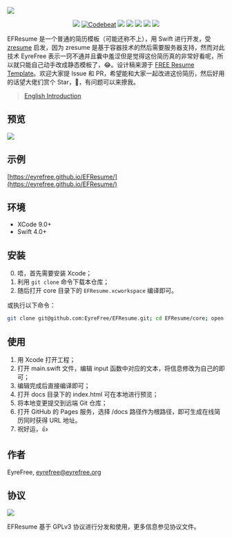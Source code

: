 ![](https://raw.githubusercontent.com/EyreFree/EFResume/master/assets/EFResume.png)

<p align="center">
<a href="https://travis-ci.org/EyreFree/EFResume"><img src="http://img.shields.io/travis/EyreFree/EFResume.svg"></a>
<a href="https://codebeat.co/projects/github-com-eyrefree-efresume-master"><img alt="Codebeat" src="https://codebeat.co/badges/1f0df957-6f42-4169-aec0-22d506b421d4" /></a>
<a href="https://github.com/apple/swift"><img src="https://img.shields.io/badge/language-swift-orange.svg"></a>
<a href="https://raw.githubusercontent.com/EyreFree/EFResume/master/LICENSE"><img src="https://img.shields.io/badge/license-GPLv3-000000.svg"></a>
<a href="https://twitter.com/EyreFree777"><img src="https://img.shields.io/badge/twitter-@EyreFree777-blue.svg?style=flat"></a>
<a href="http://weibo.com/eyrefree777"><img src="https://img.shields.io/badge/weibo-@EyreFree-red.svg?style=flat"></a>
<img src="https://img.shields.io/badge/made%20with-%3C3-orange.svg">
</p>

EFResume 是一个普通的简历模板（可能还称不上），用 Swift 进行开发，受 [zresume](https://github.com/izuolan/zresume) 启发，因为 zresume 是基于容器技术的然后需要服务器支持，然而对此技术 EyreFree 表示一窍不通并且囊中羞涩但是觉得这份简历真的非常好看呢，所以就只能自己动手改成静态模板了，😂。设计稿来源于 [FREE Resume Template](https://www.behance.net/gallery/15677411/FREE-Resume-Template)。欢迎大家提 Issue 和 PR，希望能和大家一起改进这份简历，然后好用的话望大佬们赏个 Star，🙏，有问题可以来撩我。

> [English Introduction](https://github.com/EyreFree/EFResume/blob/master/README.md)

## 预览

![](https://raw.githubusercontent.com/EyreFree/EFResume/master/assets/preview.jpg)

## 示例

[https://eyrefree.github.io/EFResume/](https://eyrefree.github.io/EFResume/)

## 环境

- XCode 9.0+
- Swift 4.0+

## 安装

0. 唔，首先需要安装 Xcode；
1. 利用 `git clone` 命令下载本仓库；
2. 随后打开 core 目录下的 `EFResume.xcworkspace` 编译即可。

或执行以下命令：

```bash
git clone git@github.com:EyreFree/EFResume.git; cd EFResume/core; open EFResume.xcworkspace
```

## 使用

1. 用 Xcode 打开工程；
2. 打开 main.swift 文件，编辑 input 函数中对应的文本，将信息修改为自己的即可；
3. 编辑完成后直接编译即可；
4. 打开 docs 目录下的 index.html 可在本地进行预览；
5. 将本地变更提交到远端 Git 仓库；
6. 打开 GitHub 的 Pages 服务，选择 /docs 路径作为根路径，即可生成在线简历同时获得 URL 地址。
7. 祝好运，👍

## 作者

EyreFree, eyrefree@eyrefree.org

## 协议

![](https://www.gnu.org/graphics/gplv3-127x51.png)

EFResume 基于 GPLv3 协议进行分发和使用，更多信息参见协议文件。
